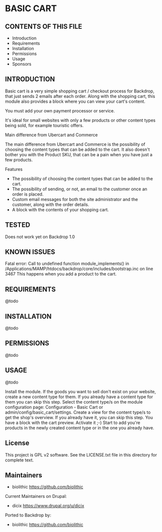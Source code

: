 BASIC CART
===========

CONTENTS OF THIS FILE
---------------------

 - Introduction
 - Requirements
 - Installation
 - Permissions
 - Usage
 - Sponsors

INTRODUCTION
------------

Basic cart is a very simple shopping cart / checkout process for Backdrop,
that just sends 2 emails after each order. Along with the shopping cart,
this module also provides a block where you can view your cart's content.

You must add your own payment processor or service.

It's ideal for small websites with only a few products or other content types
being sold, for example touristic offers.

Main difference from Ubercart and Commerce

The main difference from Ubercart and Commerce is the possibility of choosing
the content types that can be added to the cart. It also doesn't bother you
with the Product SKU, that can be a pain when you have just a few products.

Features

* The possibility of choosing the content types that can be added to the cart.
* The possibility of sending, or not, an email to the customer once an order is placed.
* Custom email messages for both the site administrator and the customer, along with the order details.
* A block with the contents of your shopping cart.

TESTED
-----

Does not work yet on Backdrop 1.0


KNOWN ISSUES
---------------------

Fatal error: Call to undefined function module_implements() in /Applications/MAMP/htdocs/backdrop/core/includes/bootstrap.inc on line 3467
This happens when you add a product to the cart.


REQUIREMENTS
------------

@todo

INSTALLATION
------------

@todo


PERMISSIONS
------------

@todo

USAGE
-----

@todo

Install the module.
If the goods you want to sell don't exist on your website, create a new content type for them. If you already have a content type for them you can skip this step.
Select the content type/s on the module configuration page: Configuration - Basic Cart or admin/config/basic_cart/settings.
Create a view for the content type/s to get the shop's overview. If you already have it, you can skip this step.
You have a block with the cart preview. Activate it ;-)
Start to add you're products in the newly created content type or in the one you already have.

License
-------

This project is GPL v2 software. See the LICENSE.txt file in this directory for
complete text.

Maintainers
-----------

- biolithic <https://github.com/biolithic>

Current Maintainers on Drupal:

 - dicix <https://www.drupal.org/u/dicix>

Ported to Backdrop by:

 - biolithic <https://github.com/biolithic>
